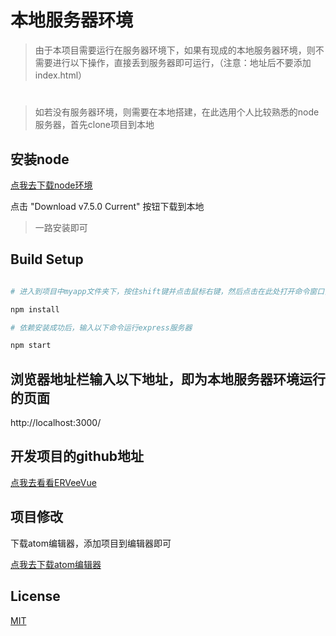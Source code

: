 # 本地服务器环境

> 由于本项目需要运行在服务器环境下，如果有现成的本地服务器环境，则不需要进行以下操作，直接丢到服务器即可运行，（注意：地址后不要添加index.html）

#

> 如若没有服务器环境，则需要在本地搭建，在此选用个人比较熟悉的node服务器，首先clone项目到本地

## 安装node

[点我去下载node环境](https://nodejs.org/en/)

点击 "Download v7.5.0 Current" 按钮下载到本地

> 一路安装即可

## Build Setup

``` bash

# 进入到项目中myapp文件夹下，按住shift键并点击鼠标右键，然后点击在此处打开命令窗口，输入以下命令，安装项目依赖

npm install

# 依赖安装成功后，输入以下命令运行express服务器

npm start

```

## 浏览器地址栏输入以下地址，即为本地服务器环境运行的页面

http://localhost:3000/

## 开发项目的github地址

[点我去看看ERVeeVue](https://github.com/ERVeepp/ERVeeVue)

## 项目修改

下载atom编辑器，添加项目到编辑器即可

[点我去下载atom编辑器](https://atom.io/)

## License

[MIT](http://opensource.org/licenses/MIT)
